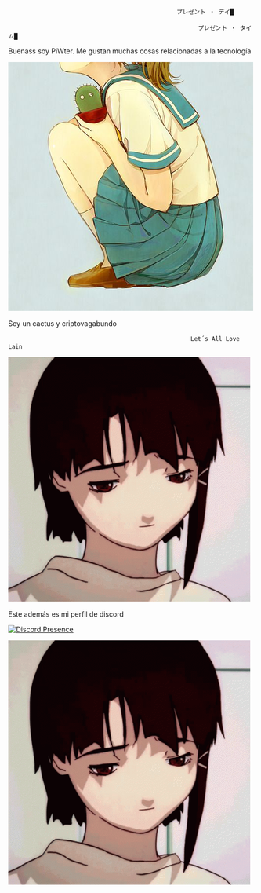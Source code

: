                                                     プレゼント ‧ デイ█

                                                    ㅤㅤㅤㅤプレゼント ‧ タイム█


Buenass soy PiWter. Me gustan muchas cosas relacionadas a la tecnología

![](5e3daca379d90895ad98010c44876b06.jpg)

Soy un cactus y criptovagabundo

                                                        Let´s All Love Lain


<img src="iwakura-lain.gif" aling="center">

Este además es mi perfil de discord

[![Discord Presence](https://lanyard.cnrad.dev/api/447351141202657290)](https://discord.com/users/447351141202657290)


[![](iwakura-lain.gif)](https://fauux.neocities.org)